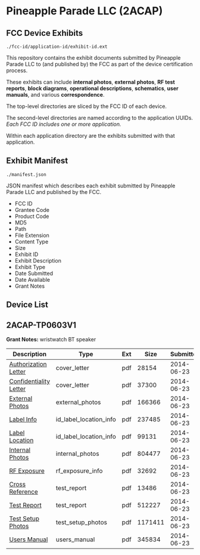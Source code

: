 # Pineapple Parade LLC (2ACAP)
## FCC Device Exhibits

```
./fcc-id/application-id/exhibit-id.ext
```

This repository contains the exhibit documents submitted by Pineapple Parade LLC to (and published by) the FCC as part of the device certification process.

These exhibits can include **internal photos**, **external photos**, **RF test reports**, **block diagrams**, **operational descriptions**, **schematics**, **user manuals**, and various **correspondence**.

The top-level directories are sliced by the FCC ID of each device.

The second-level directories are named according to the application UUIDs. *Each FCC ID includes one or more application.*

Within each application directory are the exhibits submitted with that application. 

## Exhibit Manifest

```
./manifest.json
```

JSON manifest which describes each exhibit submitted by Pineapple Parade LLC and published by the FCC.

- FCC ID
- Grantee Code
- Product Code
- MD5
- Path
- File Extension
- Content Type
- Size
- Exhibit ID
- Exhibit Description
- Exhibit Type
- Date Submitted
- Date Available
- Grant Notes

## Device List
## 2ACAP-TP0603V1
**Grant Notes:** wristwatch BT speaker

| Description | Type | Ext | Size | Submitted | Available |
| ----------- | ---- | --- | ---- | --------- | --------- |
| [Authorization Letter](2ACAP-TP0603V1/b62e96bd0dba624ca2c2f3fdbc9c65c0/2303383.pdf) | cover_letter | pdf | 28154 | 2014-06-23 | 2014-06-23 |
| [Confidentiality Letter](2ACAP-TP0603V1/b62e96bd0dba624ca2c2f3fdbc9c65c0/2303384.pdf) | cover_letter | pdf | 37300 | 2014-06-23 | 2014-06-23 |
| [External Photos](2ACAP-TP0603V1/b62e96bd0dba624ca2c2f3fdbc9c65c0/2303382.pdf) | external_photos | pdf | 166366 | 2014-06-23 | 2014-06-23 |
| [Label Info](2ACAP-TP0603V1/b62e96bd0dba624ca2c2f3fdbc9c65c0/2303385.pdf) | id_label_location_info | pdf | 237485 | 2014-06-23 | 2014-06-23 |
| [Label Location](2ACAP-TP0603V1/b62e96bd0dba624ca2c2f3fdbc9c65c0/2303387.pdf) | id_label_location_info | pdf | 99131 | 2014-06-23 | 2014-06-23 |
| [Internal Photos](2ACAP-TP0603V1/b62e96bd0dba624ca2c2f3fdbc9c65c0/2303386.pdf) | internal_photos | pdf | 804477 | 2014-06-23 | 2014-06-23 |
| [RF Exposure](2ACAP-TP0603V1/b62e96bd0dba624ca2c2f3fdbc9c65c0/2303388.pdf) | rf_exposure_info | pdf | 32692 | 2014-06-23 | 2014-06-23 |
| [Cross Reference](2ACAP-TP0603V1/b62e96bd0dba624ca2c2f3fdbc9c65c0/2303381.pdf) | test_report | pdf | 13486 | 2014-06-23 | 2014-06-23 |
| [Test Report](2ACAP-TP0603V1/b62e96bd0dba624ca2c2f3fdbc9c65c0/2303394.pdf) | test_report | pdf | 512227 | 2014-06-23 | 2014-06-23 |
| [Test Setup Photos](2ACAP-TP0603V1/b62e96bd0dba624ca2c2f3fdbc9c65c0/2303389.pdf) | test_setup_photos | pdf | 1171411 | 2014-06-23 | 2014-06-23 |
| [Users Manual](2ACAP-TP0603V1/b62e96bd0dba624ca2c2f3fdbc9c65c0/2303380.pdf) | users_manual | pdf | 345834 | 2014-06-23 | 2014-06-23 |
